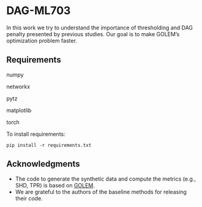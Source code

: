 # DAG-ML703
In this work we try to understand the importance of thresholding and DAG penalty presented by previous studies. Our goal is to make GOLEM’s optimization problem faster.
## Requirements
numpy

networkx

pytz

matplotlib

torch

To install requirements:
```
pip install -r requirements.txt
```
## Acknowledgments
- The code to generate the synthetic data and compute the metrics (e.g., SHD, TPR) is based on [GOLEM].
- We are grateful to the authors of the baseline methods for releasing their code.

[GOLEM]: https://github.com/ignavierng/golem
